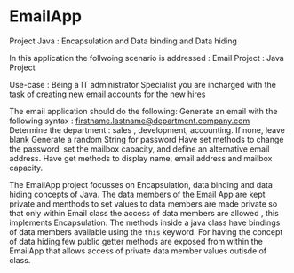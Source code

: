 # EmailApp
Project Java : Encapsulation and Data binding and Data hiding

In this application the follwoing scenario is addressed :
Email Project : Java Project

Use-case : Being a IT administrator Specialist you are incharged with the task of creating new email accounts for the new hires

The email application should do the following:
Generate an email with the following syntax : firstname.lastname@department.company.com
Determine the department : sales , development, accounting. If none, leave blank
Generate a random String for password
Have set methods to change the password, set the mailbox capacity, and define an alternative email address.
Have get methods to display name, email address and mailbox capacity.

The EmailApp project focusses on Encapsulation, data binding and data hiding concepts of Java.
The data members of the Email App are kept private and menthods to set values to data members are made private so that only within Email class the access of data members are allowed , this implements Encapsulation.
The methods inside a java class have bindings of data members available using the `this` keyword. 
For having the concept of data hiding few public getter methods are exposed from within the EmailApp that allows access of private data member values outisde of class.

